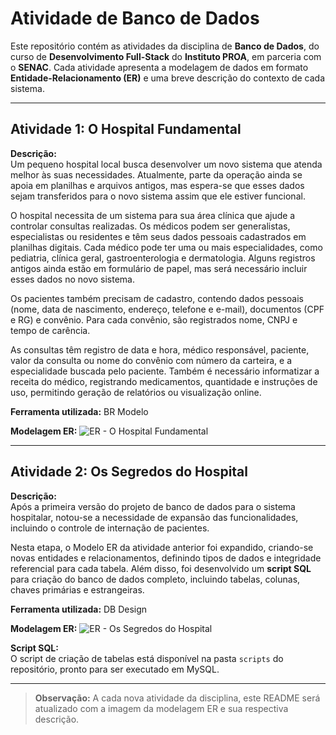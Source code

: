 # Atividade de Banco de Dados

Este repositório contém as atividades da disciplina de **Banco de Dados**, do curso de **Desenvolvimento Full-Stack** do **Instituto PROA**, em parceria com o **SENAC**. Cada atividade apresenta a modelagem de dados em formato **Entidade-Relacionamento (ER)** e uma breve descrição do contexto de cada sistema.  

---

## Atividade 1: O Hospital Fundamental

**Descrição:**  
Um pequeno hospital local busca desenvolver um novo sistema que atenda melhor às suas necessidades. Atualmente, parte da operação ainda se apoia em planilhas e arquivos antigos, mas espera-se que esses dados sejam transferidos para o novo sistema assim que ele estiver funcional.  

O hospital necessita de um sistema para sua área clínica que ajude a controlar consultas realizadas. Os médicos podem ser generalistas, especialistas ou residentes e têm seus dados pessoais cadastrados em planilhas digitais. Cada médico pode ter uma ou mais especialidades, como pediatria, clínica geral, gastroenterologia e dermatologia. Alguns registros antigos ainda estão em formulário de papel, mas será necessário incluir esses dados no novo sistema.  

Os pacientes também precisam de cadastro, contendo dados pessoais (nome, data de nascimento, endereço, telefone e e-mail), documentos (CPF e RG) e convênio. Para cada convênio, são registrados nome, CNPJ e tempo de carência.  

As consultas têm registro de data e hora, médico responsável, paciente, valor da consulta ou nome do convênio com número da carteira, e a especialidade buscada pelo paciente. Também é necessário informatizar a receita do médico, registrando medicamentos, quantidade e instruções de uso, permitindo geração de relatórios ou visualização online.  

**Ferramenta utilizada:** BR Modelo  

**Modelagem ER:**
![ER - O Hospital Fundamental](caminho/para/imagem1.png)  

---

## Atividade 2: Os Segredos do Hospital

**Descrição:**  
Após a primeira versão do projeto de banco de dados para o sistema hospitalar, notou-se a necessidade de expansão das funcionalidades, incluindo o controle de internação de pacientes.  

Nesta etapa, o Modelo ER da atividade anterior foi expandido, criando-se novas entidades e relacionamentos, definindo tipos de dados e integridade referencial para cada tabela. Além disso, foi desenvolvido um **script SQL** para criação do banco de dados completo, incluindo tabelas, colunas, chaves primárias e estrangeiras.  

**Ferramenta utilizada:** DB Design  

**Modelagem ER:**
![ER - Os Segredos do Hospital](caminho/para/imagem2.png)  

**Script SQL:**  
O script de criação de tabelas está disponível na pasta `scripts` do repositório, pronto para ser executado em MySQL.  

---

> **Observação:** A cada nova atividade da disciplina, este README será atualizado com a imagem da modelagem ER e sua respectiva descrição.

